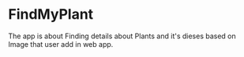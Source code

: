 # FindMyPlant
The app is about Finding details about Plants and it's dieses based on Image that user add in web app. 
